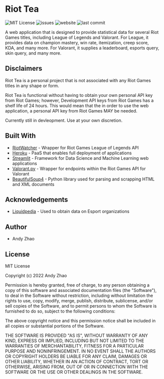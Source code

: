 
# Riot Tea

![MIT License](https://img.shields.io/github/license/sweetbubbletea/league-stat-tracker)
![issues](https://img.shields.io/github/issues/sweetbubbletea/league-stat-tracker)
![website](https://img.shields.io/website?url=https%3A%2F%2Fleague-stat-tracker.herokuapp.com)
![last commit](https://img.shields.io/github/last-commit/sweetbubbletea/league-stat-tracker)

A web application that is designed to provide statistical data for several Riot Games titles, including League of Legends and Valorant. 
For League, it provides data on champion mastery, win rate, itemization, creep score, KDA, and many more. For Valorant, 
it supplies a leaderboard, esports query, skin query, and many more. 

## Disclaimers

Riot Tea is a personal project that is not associated with any Riot Games titles in any shape or form.

Riot Tea is functional without having to obtain your own personal API key from Riot Games; however,
Development API keys from Riot Games has a shelf life of 24 hours. This would mean that the in order to use the web application, 
a personal API key from Riot Games MAY be needed. 

Currently still in devleopment. Use at your own discretion. 

## Built With

- [RiotWatcher](https://github.com/pseudonym117/Riot-Watcher) - Wrapper for Riot Games League of Legends API
- [Heroku](https://www.heroku.com/) - PaaS that enables full deployment of applications  
- [Streamlit](https://streamlit.io/) - Framework for Data Science and Machine Learning web applications
- [Valorant.py](https://github.com/frissyn/valorant.py) - Wrapper for endpoints within the Riot Games API for Valorant
- [BeautifulSoup4](https://www.crummy.com/software/BeautifulSoup/bs4/doc/) - Python library used for parsing and scrapping HTML and XML documents

## Acknowledgements 

- [Liquidpedia](https://liquipedia.net/valorant/Main_Page) - Used to obtain data on Esport organizations

## Author

- Andy Zhao


## License

MIT License

Copyright (c) 2022 Andy Zhao

Permission is hereby granted, free of charge, to any person obtaining a copy
of this software and associated documentation files (the "Software"), to deal
in the Software without restriction, including without limitation the rights
to use, copy, modify, merge, publish, distribute, sublicense, and/or sell
copies of the Software, and to permit persons to whom the Software is
furnished to do so, subject to the following conditions:

The above copyright notice and this permission notice shall be included in all
copies or substantial portions of the Software.

THE SOFTWARE IS PROVIDED "AS IS", WITHOUT WARRANTY OF ANY KIND, EXPRESS OR
IMPLIED, INCLUDING BUT NOT LIMITED TO THE WARRANTIES OF MERCHANTABILITY,
FITNESS FOR A PARTICULAR PURPOSE AND NONINFRINGEMENT. IN NO EVENT SHALL THE
AUTHORS OR COPYRIGHT HOLDERS BE LIABLE FOR ANY CLAIM, DAMAGES OR OTHER
LIABILITY, WHETHER IN AN ACTION OF CONTRACT, TORT OR OTHERWISE, ARISING FROM,
OUT OF OR IN CONNECTION WITH THE SOFTWARE OR THE USE OR OTHER DEALINGS IN THE
SOFTWARE.
